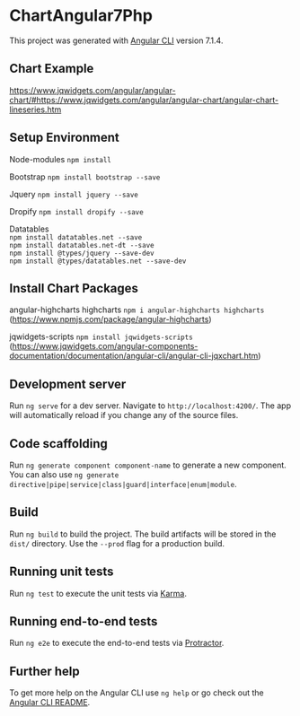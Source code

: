 # ChartAngular7Php

This project was generated with [Angular CLI](https://github.com/angular/angular-cli) version 7.1.4.

## Chart Example

https://www.jqwidgets.com/angular/angular-chart/#https://www.jqwidgets.com/angular/angular-chart/angular-chart-lineseries.htm

## Setup Environment

Node-modules  `npm install`

Bootstrap  `npm install bootstrap --save`

Jquery  `npm install jquery --save`

Dropify  `npm install dropify --save`

Datatables  
`npm install datatables.net --save`    
`npm install datatables.net-dt --save`    
`npm install @types/jquery --save-dev`    
`npm install @types/datatables.net --save-dev`

## Install Chart Packages    

angular-highcharts highcharts `npm i angular-highcharts highcharts`    
(https://www.npmjs.com/package/angular-highcharts)    

jqwidgets-scripts `npm install jqwidgets-scripts`    
(https://www.jqwidgets.com/angular-components-documentation/documentation/angular-cli/angular-cli-jqxchart.htm)

## Development server

Run `ng serve` for a dev server. Navigate to `http://localhost:4200/`. The app will automatically reload if you change any of the source files.

## Code scaffolding

Run `ng generate component component-name` to generate a new component. You can also use `ng generate directive|pipe|service|class|guard|interface|enum|module`.

## Build

Run `ng build` to build the project. The build artifacts will be stored in the `dist/` directory. Use the `--prod` flag for a production build.

## Running unit tests

Run `ng test` to execute the unit tests via [Karma](https://karma-runner.github.io).

## Running end-to-end tests

Run `ng e2e` to execute the end-to-end tests via [Protractor](http://www.protractortest.org/).

## Further help

To get more help on the Angular CLI use `ng help` or go check out the [Angular CLI README](https://github.com/angular/angular-cli/blob/master/README.md).
